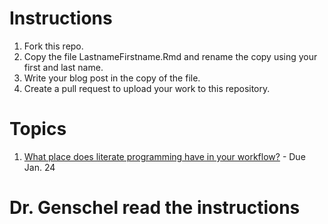 # Instructions

1. Fork this repo. 
2. Copy the file LastnameFirstname.Rmd and rename the copy using your first and last name.
3. Write your blog post in the copy of the file.
4. Create a pull request to upload your work to this repository.

# Topics

1. [What place does literate programming have in your workflow?](https://github.com/stat585-at-ISU/blog/blob/master/01/LastnameFirstname.Rmd) - Due Jan. 24

# Dr. Genschel read the instructions 
